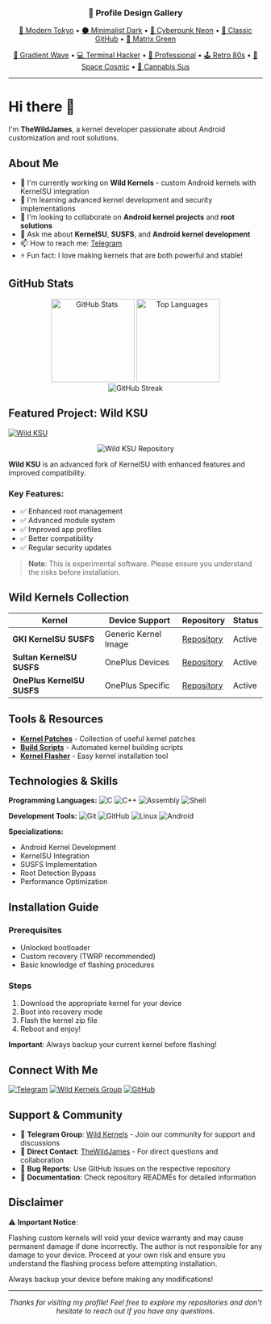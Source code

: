 <!-- Profile Design Navigation -->
<div align="center">
  <h3>🎨 Profile Design Gallery</h3>
  <p>
    <a href="./profile-1-modern-tokyo.md">🌃 Modern Tokyo</a> • 
    <a href="./profile-2-minimalist-dark.md">🌑 Minimalist Dark</a> • 
    <a href="./profile-3-cyberpunk-neon.md">🌈 Cyberpunk Neon</a> • 
    <a href="./profile-4-classic-github.md">📝 Classic GitHub</a> • 
    <a href="./profile-5-matrix-green.md">💚 Matrix Green</a>
  </p>
  <p>
    <a href="./profile-6-gradient-wave.md">🌊 Gradient Wave</a> • 
    <a href="./profile-7-terminal-hacker.md">💻 Terminal Hacker</a> • 
    <a href="./profile-8-professional-corporate.md">💼 Professional</a> • 
    <a href="./profile-9-retro-80s.md">🕹️ Retro 80s</a> • 
    <a href="./profile-10-space-cosmic.md">🚀 Space Cosmic</a> • 
    <a href="./profile-11-cannabis-amongus.md">🍃 Cannabis Sus</a>
  </p>
  <hr>
</div>

# Hi there 👋

I'm **TheWildJames**, a kernel developer passionate about Android customization and root solutions.

## About Me

- 🔭 I'm currently working on **Wild Kernels** - custom Android kernels with KernelSU integration
- 🌱 I'm learning advanced kernel development and security implementations
- 👯 I'm looking to collaborate on **Android kernel projects** and **root solutions**
- 💬 Ask me about **KernelSU**, **SUSFS**, and **Android kernel development**
- 📫 How to reach me: [Telegram](https://t.me/TheWildJames)
- ⚡ Fun fact: I love making kernels that are both powerful and stable!

## GitHub Stats

<div align="center">
  <img src="https://github-readme-stats.vercel.app/api?username=TheWildJames&show_icons=true&theme=default&count_private=true" alt="GitHub Stats" height="165">
  <img src="https://github-readme-stats.vercel.app/api/top-langs/?username=TheWildJames&layout=compact&theme=default" alt="Top Languages" height="165">
</div>

<div align="center">
  <img src="https://github-readme-streak-stats.herokuapp.com/?user=TheWildJames&theme=default" alt="GitHub Streak" />
</div>

## Featured Project: Wild KSU

[![Wild KSU](https://img.shields.io/badge/Wild_KSU-Featured_Project-blue?style=for-the-badge&logo=android)](https://github.com/WildKernels/Wild_KSU)

<div align="center">
  <img src="https://github-readme-stats.vercel.app/api/pin/?username=WildKernels&repo=Wild_KSU&theme=default" alt="Wild KSU Repository">
</div>

**Wild KSU** is an advanced fork of KernelSU with enhanced features and improved compatibility.

### Key Features:
- ✅ Enhanced root management
- ✅ Advanced module system
- ✅ Improved app profiles
- ✅ Better compatibility
- ✅ Regular security updates

> **Note**: This is experimental software. Please ensure you understand the risks before installation.

## Wild Kernels Collection

| Kernel | Device Support | Repository | Status |
|--------|----------------|------------|--------|
| **GKI KernelSU SUSFS** | Generic Kernel Image | [Repository](https://github.com/WildKernels/GKI_KernelSU_SUSFS) | Active |
| **Sultan KernelSU SUSFS** | OnePlus Devices | [Repository](https://github.com/WildKernels/Sultan_KernelSU_SUSFS) | Active |
| **OnePlus KernelSU SUSFS** | OnePlus Specific | [Repository](https://github.com/WildKernels/OnePlus_KernelSU_SUSFS) | Active |

## Tools & Resources

- **[Kernel Patches](https://github.com/WildKernels/kernel_patches)** - Collection of useful kernel patches
- **[Build Scripts](https://github.com/TheWildJames/kernel_build_scripts)** - Automated kernel building scripts
- **[Kernel Flasher](https://github.com/fatalcoder524/KernelFlasher)** - Easy kernel installation tool

## Technologies & Skills

**Programming Languages:**
![C](https://img.shields.io/badge/C-00599C?style=flat-square&logo=c&logoColor=white)
![C++](https://img.shields.io/badge/C++-00599C?style=flat-square&logo=cplusplus&logoColor=white)
![Assembly](https://img.shields.io/badge/Assembly-654FF0?style=flat-square&logo=assemblyscript&logoColor=white)
![Shell](https://img.shields.io/badge/Shell-121011?style=flat-square&logo=gnu-bash&logoColor=white)

**Development Tools:**
![Git](https://img.shields.io/badge/Git-F05032?style=flat-square&logo=git&logoColor=white)
![GitHub](https://img.shields.io/badge/GitHub-100000?style=flat-square&logo=github&logoColor=white)
![Linux](https://img.shields.io/badge/Linux-FCC624?style=flat-square&logo=linux&logoColor=black)
![Android](https://img.shields.io/badge/Android-3DDC84?style=flat-square&logo=android&logoColor=white)

**Specializations:**
- Android Kernel Development
- KernelSU Integration
- SUSFS Implementation
- Root Detection Bypass
- Performance Optimization

## Installation Guide

### Prerequisites
- Unlocked bootloader
- Custom recovery (TWRP recommended)
- Basic knowledge of flashing procedures

### Steps
1. Download the appropriate kernel for your device
2. Boot into recovery mode
3. Flash the kernel zip file
4. Reboot and enjoy!

**Important**: Always backup your current kernel before flashing!

## Connect With Me

[![Telegram](https://img.shields.io/badge/Telegram-2CA5E0?style=for-the-badge&logo=telegram&logoColor=white)](https://t.me/TheWildJames)
[![Wild Kernels Group](https://img.shields.io/badge/Wild_Kernels_Group-2CA5E0?style=for-the-badge&logo=telegram&logoColor=white)](https://t.me/Wild_Kernels)
[![GitHub](https://img.shields.io/badge/GitHub-100000?style=for-the-badge&logo=github&logoColor=white)](https://github.com/TheWildJames)

## Support & Community

- 💬 **Telegram Group**: [Wild Kernels](https://t.me/Wild_Kernels) - Join our community for support and discussions
- 📱 **Direct Contact**: [TheWildJames](https://t.me/TheWildJames) - For direct questions and collaboration
- 🐛 **Bug Reports**: Use GitHub Issues on the respective repository
- 📖 **Documentation**: Check repository READMEs for detailed information

## Disclaimer

⚠️ **Important Notice**: 

Flashing custom kernels will void your device warranty and may cause permanent damage if done incorrectly. The author is not responsible for any damage to your device. Proceed at your own risk and ensure you understand the flashing process before attempting installation.

Always backup your device before making any modifications!

---

<div align="center">
  <i>Thanks for visiting my profile! Feel free to explore my repositories and don't hesitate to reach out if you have any questions.</i>
</div>